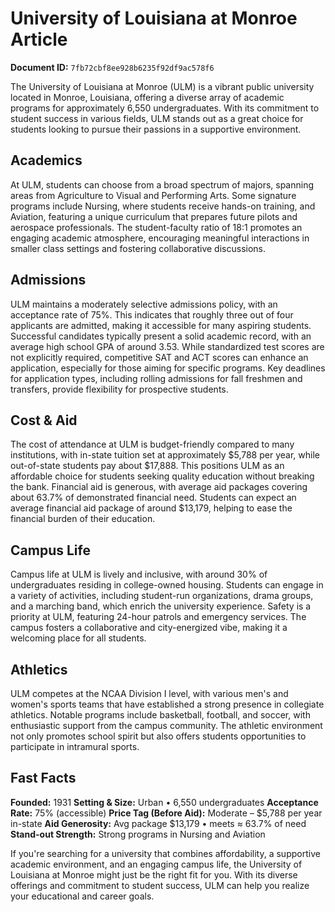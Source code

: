 # University of Louisiana at Monroe Article

**Document ID:** `7fb72cbf8ee928b6235f92df9ac578f6`

The University of Louisiana at Monroe (ULM) is a vibrant public university located in Monroe, Louisiana, offering a diverse array of academic programs for approximately 6,550 undergraduates. With its commitment to student success in various fields, ULM stands out as a great choice for students looking to pursue their passions in a supportive environment.

## Academics
At ULM, students can choose from a broad spectrum of majors, spanning areas from Agriculture to Visual and Performing Arts. Some signature programs include Nursing, where students receive hands-on training, and Aviation, featuring a unique curriculum that prepares future pilots and aerospace professionals. The student-faculty ratio of 18:1 promotes an engaging academic atmosphere, encouraging meaningful interactions in smaller class settings and fostering collaborative discussions.

## Admissions
ULM maintains a moderately selective admissions policy, with an acceptance rate of 75%. This indicates that roughly three out of four applicants are admitted, making it accessible for many aspiring students. Successful candidates typically present a solid academic record, with an average high school GPA of around 3.53. While standardized test scores are not explicitly required, competitive SAT and ACT scores can enhance an application, especially for those aiming for specific programs. Key deadlines for application types, including rolling admissions for fall freshmen and transfers, provide flexibility for prospective students.

## Cost & Aid
The cost of attendance at ULM is budget-friendly compared to many institutions, with in-state tuition set at approximately $5,788 per year, while out-of-state students pay about $17,888. This positions ULM as an affordable choice for students seeking quality education without breaking the bank. Financial aid is generous, with average aid packages covering about 63.7% of demonstrated financial need. Students can expect an average financial aid package of around $13,179, helping to ease the financial burden of their education.

## Campus Life
Campus life at ULM is lively and inclusive, with around 30% of undergraduates residing in college-owned housing. Students can engage in a variety of activities, including student-run organizations, drama groups, and a marching band, which enrich the university experience. Safety is a priority at ULM, featuring 24-hour patrols and emergency services. The campus fosters a collaborative and city-energized vibe, making it a welcoming place for all students.

## Athletics
ULM competes at the NCAA Division I level, with various men's and women's sports teams that have established a strong presence in collegiate athletics. Notable programs include basketball, football, and soccer, with enthusiastic support from the campus community. The athletic environment not only promotes school spirit but also offers students opportunities to participate in intramural sports.

## Fast Facts
**Founded:** 1931
**Setting & Size:** Urban • 6,550 undergraduates
**Acceptance Rate:** 75% (accessible)
**Price Tag (Before Aid):** Moderate – $5,788 per year in-state
**Aid Generosity:** Avg package $13,179 • meets ≈ 63.7% of need
**Stand-out Strength:** Strong programs in Nursing and Aviation

If you're searching for a university that combines affordability, a supportive academic environment, and an engaging campus life, the University of Louisiana at Monroe might just be the right fit for you. With its diverse offerings and commitment to student success, ULM can help you realize your educational and career goals.
